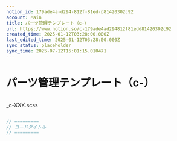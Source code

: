 ```yaml
---
notion_id: 179ade4a-d294-812f-81ed-d81420302c92
account: Main
title: パーツ管理テンプレート（c-）
url: https://www.notion.so/c-179ade4ad294812f81edd81420302c92
created_time: 2025-01-12T03:28:00.000Z
last_edited_time: 2025-01-12T03:28:00.000Z
sync_status: placeholder
sync_time: 2025-07-12T15:01:15.010471
---
```

# パーツ管理テンプレート（c-）

```html

```
_c-XXX.scss
```scss

```
```javascript
// =========
// コードタイトル
// =========
```
